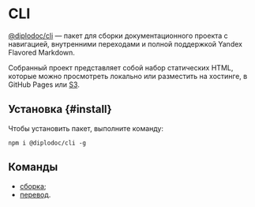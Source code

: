 # CLI

[@diplodoc/cli](https://www.npmjs.com/package/@diplodoc/cli) — пакет для сборки документационного проекта с навигацией, внутренними переходами и полной поддержкой Yandex Flavored Markdown.

Собранный проект представляет собой набор статических HTML, которые можно просмотреть локально или разместить на хостинге, в GitHub Pages или [S3](publish-s3.md).

## Установка {#install}

Чтобы установить пакет, выполните команду:

```shell
npm i @diplodoc/cli -g
```

## Команды

- [сборка](./build.md);
- [перевод](./translate.md).
